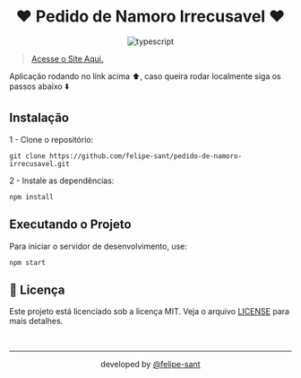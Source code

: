 <div align="center">

# ❤️ Pedido de Namoro Irrecusavel ❤️
  
![typescript](https://img.shields.io/badge/TypeScript-007ACC?style=for-the-badge&logo=typescript&logoColor=white)

</div>

> [Acesse o Site Aqui.]()

Aplicação rodando no link acima ⬆️, caso queira rodar localmente siga os passos abaixo ⬇️

## Instalação
    
1 - Clone o repositório:

    git clone https://github.com/felipe-sant/pedido-de-namoro-irrecusavel.git

2 - Instale as dependências:

    npm install

## Executando o Projeto

Para iniciar o servidor de desenvolvimento, use:

    npm start

## 📝 Licença

Este projeto está licenciado sob a licença MIT. Veja o arquivo [LICENSE](LICENSE) para mais detalhes.

<br>

<hr>

<div align="center">
    developed by <a href="https://github.com/felipe-sant?tab=followers">@felipe-sant</a>
</div>
